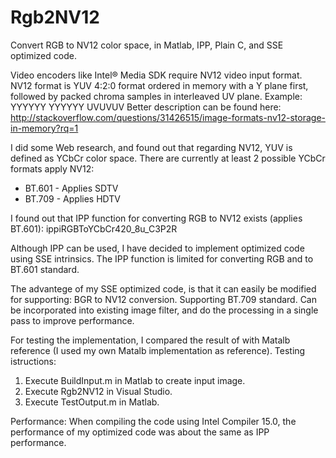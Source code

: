 # Rgb2NV12
Convert RGB to NV12 color space, in Matlab, IPP, Plain C, and SSE optimized code.

Video encoders like Intel® Media SDK require NV12 video input format.
NV12 format is YUV 4:2:0 format ordered in memory with a Y plane first, followed by packed chroma samples in interleaved UV plane.
Example:
YYYYYY
YYYYYY
UVUVUV
Better description can be found here: http://stackoverflow.com/questions/31426515/image-formats-nv12-storage-in-memory?rq=1

I did some Web research, and found out that regarding NV12, YUV is defined as YCbCr color space. There are currently at least 2 possible YCbCr formats apply NV12:

- BT.601 - Applies SDTV
- BT.709 - Applies HDTV

I found out that IPP function for converting RGB to NV12 exists (applies BT.601):
ippiRGBToYCbCr420_8u_C3P2R

Although IPP can be used, I have decided to implement optimized code using SSE intrinsics.
The IPP function is limited for converting RGB and to BT.601 standard.

The advantege of my SSE optimized code, is that it can easily be modified for supporting:
BGR to NV12 conversion.
Supporting BT.709 standard.
Can be incorporated into existing image filter, and do the processing in a single pass to improve performance.

For testing the implementation, I compared the result of with Matalb reference (I used my own Matalb implementation as reference).
Testing istructions:
1. Execute BuildInput.m in Matlab to create input image.
2. Execute Rgb2NV12 in Visual Studio.
3. Execute TestOutput.m in Matlab.

Performance:
When compiling the code using Intel Compiler 15.0, the performance of my optimized code was about the same as IPP performance.
